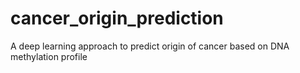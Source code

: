# cancer_origin_prediction
A deep learning approach to predict origin of cancer based on DNA methylation profile 
